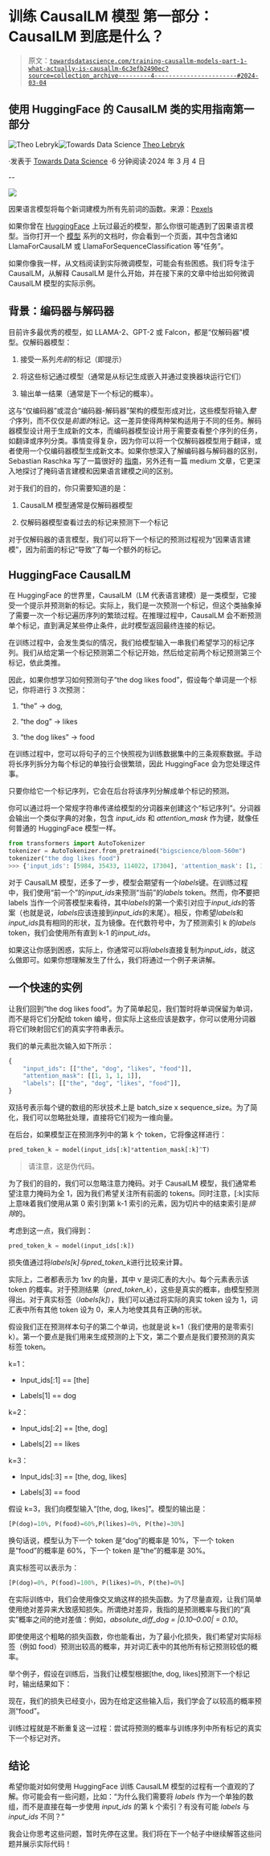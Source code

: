 # 训练 CausalLM 模型 第一部分：CausalLM 到底是什么？

> 原文：[`towardsdatascience.com/training-causallm-models-part-1-what-actually-is-causallm-6c3efb2490ec?source=collection_archive---------4-----------------------#2024-03-04`](https://towardsdatascience.com/training-causallm-models-part-1-what-actually-is-causallm-6c3efb2490ec?source=collection_archive---------4-----------------------#2024-03-04)

## 使用 HuggingFace 的 CausalLM 类的实用指南第一部分

[](https://tlebryk.medium.com/?source=post_page---byline--6c3efb2490ec--------------------------------)![Theo Lebryk](https://tlebryk.medium.com/?source=post_page---byline--6c3efb2490ec--------------------------------)[](https://towardsdatascience.com/?source=post_page---byline--6c3efb2490ec--------------------------------)![Towards Data Science](https://towardsdatascience.com/?source=post_page---byline--6c3efb2490ec--------------------------------) [Theo Lebryk](https://tlebryk.medium.com/?source=post_page---byline--6c3efb2490ec--------------------------------)

·发表于 [Towards Data Science](https://towardsdatascience.com/?source=post_page---byline--6c3efb2490ec--------------------------------) ·6 分钟阅读·2024 年 3 月 4 日

--

![](img/2a68f7d550af4571fd5c25099893c910.png)

因果语言模型将每个新词建模为所有先前词的函数。来源：[Pexels](https://www.pexels.com/photo/dog-eating-a-carrot-5255204/)

如果你曾在 [HuggingFace](https://huggingface.co/spaces/HuggingFaceH4/open_llm_leaderboard) 上玩过最近的模型，那么你很可能遇到了因果语言模型。当你打开一个 [模型](https://huggingface.co/docs/transformers/main/en/model_doc/llama) 系列的文档时，你会看到一个页面，其中包含诸如 LlamaForCausalLM 或 LlamaForSequenceClassification 等“任务”。

如果你像我一样，从文档阅读到实际微调模型，可能会有些困惑。我们将专注于 CausalLM，从解释 CausalLM 是什么开始，并在接下来的文章中给出如何微调 CausalLM 模型的实际示例。

## 背景：编码器与解码器

目前许多最优秀的模型，如 LLAMA-2、GPT-2 或 Falcon，都是“仅解码器”模型。仅解码器模型：

1.  接受一系列*先前*的标记（即提示）

1.  将这些标记通过模型（通常是从标记生成嵌入并通过变换器块运行它们）

1.  输出单一结果（通常是下一个标记的概率）。

这与“仅编码器”或混合“编码器-解码器”架构的模型形成对比，这些模型将输入*整个*序列，而不仅仅是*前面的*标记。这一差异使得两种架构适用于不同的任务。解码器模型设计用于生成新的文本，而编码器模型设计用于需要查看整个序列的任务，如翻译或序列分类。事情变得复杂，因为你可以将一个仅解码器模型用于翻译，或者使用一个仅编码器模型生成新文本。如果你想深入了解编码器与解码器的区别，Sebastian Raschka 写了一篇很好的 [指南](https://magazine.sebastianraschka.com/p/understanding-encoder-and-decoder)，另外还有一篇 medium 文章，它更深入地探讨了掩码语言建模和因果语言建模之间的区别。

对于我们的目的，你只需要知道的是：

1.  CausalLM 模型通常是仅解码器模型

1.  仅解码器模型查看过去的标记来预测下一个标记

对于仅解码器的语言模型，我们可以将下一个标记的预测过程视为“因果语言建模”，因为前面的标记“导致”了每一个额外的标记。

## HuggingFace CausalLM

在 HuggingFace 的世界里，CausalLM（LM 代表语言建模）是一类模型，它接受一个提示并预测新的标记。实际上，我们是一次预测一个标记，但这个类抽象掉了需要一次一个标记遍历序列的繁琐过程。在推理过程中，CausalLM 会不断预测单个标记，直到满足某些停止条件，此时模型返回最终连接的标记。

在训练过程中，会发生类似的情况，我们给模型输入一串我们希望学习的标记序列。我们从给定第一个标记预测第二个标记开始，然后给定前两个标记预测第三个标记，依此类推。

因此，如果你想学习如何预测句子“the dog likes food”，假设每个单词是一个标记，你将进行 3 次预测：

1.  “the” → dog,

1.  “the dog” → likes

1.  “the dog likes” → food

在训练过程中，您可以将句子的三个快照视为训练数据集中的三条观察数据。手动将长序列拆分为每个标记的单独行会很繁琐，因此 HuggingFace 会为您处理这件事。

只要你给它一个标记序列，它会在后台将该序列分解成单个标记的预测。

你可以通过将一个常规字符串传递给模型的分词器来创建这个“标记序列”。分词器会输出一个类似字典的对象，包含 *input_ids* 和 *attention_mask* 作为键，就像任何普通的 HuggingFace 模型一样。

```py
from transformers import AutoTokenizer
tokenizer = AutoTokenizer.from_pretrained("bigscience/bloom-560m")
tokenizer("the dog likes food")
>>> {'input_ids': [5984, 35433, 114022, 17304], 'attention_mask': [1, 1, 1, 1]}
```

对于 CausalLM 模型，还多了一步，模型会期望有一个*labels*键。在训练过程中，我们使用“前一个”的*input_ids*来预测“当前”的*labels* token。然而，你**不**要把 labels 当作一个问答模型来看待，其中*labels*的第一个索引对应于*input_ids*的答案（也就是说，*labels*应该连接到*input_ids*的末尾）。相反，你希望*labels*和*input_ids*具有相同的形状，互为镜像。在代数符号中，为了预测索引 k 的*labels* token，我们会使用所有直到 k-1 的*input_ids*。

如果这让你感到困惑，实际上，你通常可以将*labels*直接复制为*input_ids*，就这么做即可。如果你想理解发生了什么，我们将通过一个例子来讲解。

## 一个快速的实例

让我们回到“the dog likes food”。为了简单起见，我们暂时将单词保留为单词，而不是将它们分配给 token 编号，但实际上这些应该是数字，你可以使用分词器将它们映射回它们的真实字符串表示。

我们的单元素批次输入如下所示：

```py
{
    "input_ids": [["the", "dog", "likes", "food"]],
    "attention_mask": [[1, 1, 1, 1]],
    "labels": [["the", "dog", "likes", "food"]],
}
```

双括号表示每个键的数组的形状技术上是 batch_size x sequence_size。为了简化，我们可以忽略批处理，直接将它们视为一维向量。

在后台，如果模型正在预测序列中的第 k 个 token，它将像这样进行：

```py
pred_token_k = model(input_ids[:k]*attention_mask[:k]^T)
```

> 请注意，这是伪代码。

为了我们的目的，我们可以忽略注意力掩码。对于 CausalLM 模型，我们通常希望注意力掩码为全 1，因为我们希望关注所有前面的 tokens。同时注意，[:k]实际上意味着我们使用从第 0 索引到第 k-1 索引的元素，因为切片中的结束索引是*排除*的。

考虑到这一点，我们得到：

```py
pred_token_k = model(input_ids[:k])
```

损失值通过将*labels[k]*与*pred_token_k*进行比较来计算。

实际上，二者都表示为 1xv 的向量，其中 v 是词汇表的大小。每个元素表示该 token 的概率。对于预测结果（*pred_token_k*），这些是真实的概率，由模型预测得出。对于真实标签（*labels[k]*），我们可以通过将实际的真实 token 设为 1，词汇表中所有其他 token 设为 0，来人为地使其具有正确的形状。

假设我们正在预测样本句子的第二个单词，也就是说 k=1（我们使用的是零索引 k）。第一个要点是我们用来生成预测的上下文，第二个要点是我们要预测的真实标签 token。

k=1：

+   Input_ids[:1] == [the]

+   Labels[1] == dog

k=2：

+   Input_ids[:2] == [the, dog]

+   Labels[2] == likes

k=3：

+   Input_ids[:3] == [the, dog, likes]

+   Labels[3] == food

假设 k=3，我们向模型输入“[the, dog, likes]”。模型的输出是：

```py
[P(dog)=10%, P(food)=60%,P(likes)=0%, P(the)=30%]
```

换句话说，模型认为下一个 token 是“dog”的概率是 10%，下一个 token 是“food”的概率是 60%，下一个 token 是“the”的概率是 30%。

真实标签可以表示为：

```py
[P(dog)=0%, P(food)=100%, P(likes)=0%, P(the)=0%]
```

在实际训练中，我们会使用像交叉熵这样的损失函数。为了尽量直观，让我们简单使用绝对差异来大致感知损失。所谓绝对差异，我指的是预测概率与我们的“真实”概率之间的绝对差值：例如，*absolute_diff_dog = |0.10–0.00| = 0.10*。

即使使用这个粗略的损失函数，你也能看出，为了最小化损失，我们希望对实际标签（例如 food）预测出较高的概率，并对词汇表中的其他所有标记预测较低的概率。

举个例子，假设在训练后，当我们让模型根据[the, dog, likes]预测下一个标记时，输出结果如下：

现在，我们的损失已经变小，因为在给定这些输入后，我们学会了以较高的概率预测“food”。

训练过程就是不断重复这一过程：尝试将预测的概率与训练序列中所有标记的真实下一个标记对齐。

## 结论

希望你能对如何使用 HuggingFace 训练 CausalLM 模型的过程有一个直观的了解。你可能会有一些问题，比如：“为什么我们需要将 *labels* 作为一个单独的数组，而不是直接在每一步使用 *input_ids* 的第 k 个索引？有没有可能 *labels* 与 *input_ids* 不同？”

我会让你思考这些问题，暂时先停在这里。我们将在下一个帖子中继续解答这些问题并展示实际代码！

